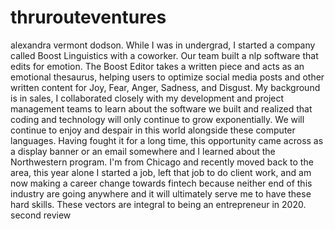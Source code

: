 # thrurouteventures
alexandra vermont dodson.
While I was in undergrad, I started a company called Boost Linguistics with a coworker. Our team built a nlp software that edits for emotion. The Boost Editor takes a written piece and acts as an emotional thesaurus, helping users to optimize social media posts and other written content for Joy, Fear, Anger, Sadness, and Disgust. My background is in sales, I collaborated closely with my development and project management teams to learn about the software we built and realized that coding and technology will only continue to grow exponentially. We will continue to enjoy and despair in this world alongside these computer languages. Having fought it for a long time, this opportunity came across as a display banner or an email somewhere and I learned about the Northwestern program. I'm from Chicago and recently moved back to the area, this year alone I started a job, left that job to do client work, and am now making a career change towards fintech because neither end of this industry are going anywhere and it will ultimately serve me to have these hard skills. These vectors are integral to being an entrepreneur in 2020.
second review
